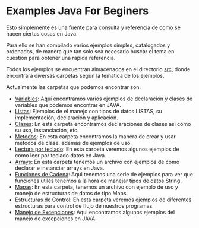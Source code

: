 # Examples Java For Beginers

Esto simplemente es una fuente para consulta y referencia de como se hacen ciertas cosas en Java.

Para ello se han compilado varios ejemplos simples, catalogados y ordenados, de manera que tan solo sea necesario buscar el tema en cuestión para obtener una rapida referencia.

Todos los ejemplos se encuentran almacenados en el directorio [src](/src), donde encontrará diversas carpetas según la tematica de los ejemplos.

Actualmente las carpetas que podemos encontrar son:

- [Variables](/src/variables): Aquí encontramos varios ejemplos de declaración y clases de variables que podemos encontrar en JAVA.
- [Listas](/src/listas): Ejemplos de el manejo con tipos de datos LISTAS, su implementación, declaración y aplicación.
- [Clases](/src/clases): En esta carpeta encontramos declaraciónes de clases asi como su uso, instanciación, etc.
- [Metodos](/src/metodos): En esta carpeta encontramos la manera de crear y usar métodos de clase, ademas de ejemplos de uso.
- [Lectura por teclado](/src/lectura): En esta carpeta veremos algunos ejemplos de como leer por teclado datos en Java.
- [Arrays](/src/arrays): En esta carpeta tenemos un archivo con ejemplos de como declarar e instanciar arrays en Java.
- [Funciones de Cadena](/src/funcionesCadena): Aqui tenemos una serie de ejemplos para ver que funciones utiles tenemos a la hora de manejar tipos de datos String.
- [Mapas](/src/mapas): En esta carpeta, tenemos un archivo con ejemplo de uso y manejo de estructuras de datos de tipo Maps.
- [Estructuras de Control](/src/estructurasDeControl): En esta carpeta veremos ejemplos de diferentes estructuras para control de flujo de nuestros programas.
- [Manejo de Excepciones](/src/excepciones): Aqui encontramos algunos ejemplos del manejo de excepciones en JAVA.